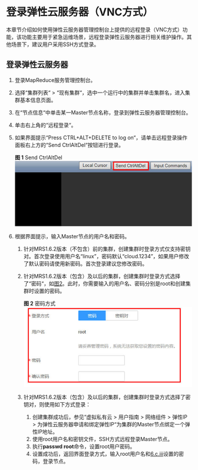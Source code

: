 # 登录弹性云服务器（VNC方式）<a name="ZH-CN_TOPIC_0041879313"></a>

本章节介绍如何使用弹性云服务器管理控制台上提供的远程登录（VNC方式）功能，该功能主要用于紧急运维场景，远程登录弹性云服务器进行相关维护操作。其他场景下，建议用户采用SSH方式登录。

## 登录弹性云服务器<a name="section26776515111928"></a>

1.  登录MapReduce服务管理控制台。
2.  选择“集群列表“  \>  “现有集群“，选中一个运行中的集群并单击集群名，进入集群基本信息页面。
3.  在“节点信息“中单击某一Master节点名称，登录到弹性云服务器管理控制台。
4.  单击右上角的“远程登录“。
5.  如果界面提示“Press CTRL+ALT+DELETE to log on“，请单击远程登录操作面板右上方的“Send CtrlAltDel“按钮进行登录。

    **图 1**  Send CtrlAltDel<a name="fig515111273012"></a>  
    ![](figures/Send-CtrlAltDel.jpg "Send-CtrlAltDel")

6.  根据界面提示，输入Master节点的用户名和密码。
    1.  针对MRS1.6.2版本（不包含）前的集群，创建集群时登录方式仅支持密钥对。首次登录使用用户名“linux”，密码默认“cloud.1234”，如果用户修改了默认密码请使用新密码。首次登录建议您修改密码。
    2.  针对MRS1.6.2版本（包含）及以后的集群，创建集群时登录方式选择了“密码“，如[图2](#fig22006389354)。此时，你需要输入的用户名、密码分别是root和创建集群时设置的密码。

        **图 2**  密码方式<a name="fig22006389354"></a>  
        ![](figures/密码方式.jpg "密码方式")

    3.  针对MRS1.6.2版本（包含）及以后的集群，创建集群时登录方式选择了密钥对，则使用如下方式登录：
        1.  创建集群成功后，参见“虚拟私有云  \>  用户指南  \>  网络组件  \>  弹性IP  \>  为弹性云服务器申请和绑定弹性IP“为集群的Master节点绑定一个弹性IP地址。
        2.  使用root用户名和密钥文件，SSH方式远程登录Master节点。
        3.  <a name="li1197345672412"></a>执行**passwd root**命令，设置root用户密码。
        4.  设置成功后，返回界面登录方式，输入root用户名和[6.c.iii](#li1197345672412)设置的密码，登录节点。



